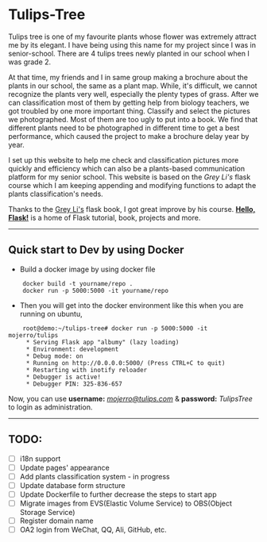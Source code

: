 # Tulips-Tree 
Tulips tree is one of my favourite plants whose flower was extremely 
attract me by its elegant. I have being using this name for my project
since I was in senior-school. There are 4 tulips trees newly planted in
our school when I was grade 2. 

At that time, my friends and I in same group making a brochure about 
the plants in our school, the same as a plant map. While, it's difficult,
we cannot recognize the plants very well, especially the plenty types of 
grass. After we can classification most of them by getting help from biology
teachers, we got troubled by one more important thing. Classify and select 
the pictures we photographed. Most of them are too ugly to put into a book.
We find that different plants need to be photographed in different time to
get a best performance, which caused the project to make a brochure delay 
year by year. 

I set up this website to help me check and classification pictures more 
quickly and efficiency which can also be a plants-based communication 
platform for my senior school. This website is based on the *Grey Li's*
flask course which I am keeping appending and modifying functions to adapt
the plants classification's needs.

Thanks to the [Grey Li's](https://github.com/greyli) flask book, I got great improve by his course.
**[Hello, Flask!](http://helloflask.com/en/)** is a home of Flask tutorial, book, projects and more.


---
## Quick start to Dev by using Docker

- Build a docker image by using docker file

```
	docker build -t yourname/repo .
	docker run -p 5000:5000 -it yourname/repo
```

- Then you will get into the docker environment like this when you are running on ubuntu,

```
	root@demo:~/tulips-tree# docker run -p 5000:5000 -it mojerro/tulips
	 * Serving Flask app "albumy" (lazy loading)
	 * Environment: development
	 * Debug mode: on
	 * Running on http://0.0.0.0:5000/ (Press CTRL+C to quit)
	 * Restarting with inotify reloader
	 * Debugger is active!
	 * Debugger PIN: 325-836-657 
```

Now, you can use **username:** *mojerro@tulips.com*  &  **password:** *TulipsTree*
to login as administration.

---
## TODO:
- [ ] i18n support
- [ ] Update pages' appearance
- [ ] Add plants classification system - in progress
- [ ] Update database form structure
- [ ] Update Dockerfile to further decrease the steps to start app
- [ ] Migrate images from EVS(Elastic Volume Service) to OBS(Object Storage Service)
- [ ] Register domain name
- [ ] OA2 login from WeChat, QQ, Ali, GitHub, etc.
